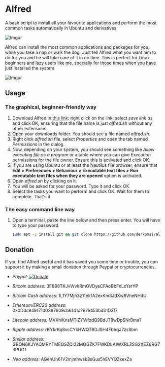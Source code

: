 # Alfred

A bash script to install all your favourite applications and perform the most
common tasks automatically in Ubuntu and derivatives.

![Imgur](https://i.imgur.com/p6zfou9.png)

Alfred can install the most common applications and packages for you, while you
take a nap or walk the dog. Just tell Alfred what you want him to do for you and
he will take care of it in no time. This is perfect for Linux beginners and lazy
users like me, specially for those times when you have just installed the system.

![Imgur](http://i.imgur.com/YMDG3B2.png)

## Usage

### The graphical, beginner-friendly way

1. Download Alfred in [this link](https://raw.githubusercontent.com/derkomai/alfred/master/alfred.sh): right click on the link, select *save link as* and click OK, ensuring that the file name is just *alfred.sh* without any other extensions.
2. Open your downloads folder. You should see a file named *alfred.sh*.
3. Right click *alfred.sh* file, select *Properties* and open the tab named *Permissions* in the dialog.
4. Now, depending on your system, you should see something like *Allow executing file as a program* or a table where you can give *Execution* permissions for the file owner. Ensure this is activated and click OK.
5. If you are using Ubuntu or at least the Nautilus file browser, ensure that **Edit > Preferences > Behaviour > Executable text files > Run executable text files when they are opened** option is activated.
6. Open *alfred.sh* by clicking on it.
7. You will be asked for your password. Type it and click OK.
8. Select the tasks you want to perform and click OK. Wait for them to complete. That's it.

### The easy command line way

1. Open a terminal, paste the line below and then press enter. You will have to type your password.
    ```bash
    sudo apt -y install git && git clone https://github.com/derkomai/alfred && sudo ./alfred/alfred.sh

    ```

## Donation

If you find Alfred useful and it has saved you some time or trouble, you can support it by making a small donation through Paypal or cryptocurrencies.

- *Paypal:* [![Donate](https://www.paypalobjects.com/en_US/i/btn/btn_donate_LG.gif)](https://www.paypal.me/dvilela)

- *Bitcoin address:* 3F888TKJvWvkRmGVDyeCFAoBbFnLoYsrYP

- *Bitcoin Cash address:* 1LfY7Mjh3z11ek1A2exKm3JdXw8VheNHdU

- *Ethereum/ERC20 address:* 0x0Ddc94917100387909cb6141c2e7e453bd31D3f7

- *Litecoin address:* MVXhiKnsMTiZYWfzdQ9BdJT8wDpSNrBme1

- *Ripple address:* rKYkrKq8vcCYkHWQT9DJSH4FbhqJ7zsSbm

- *Stellar address:* GBON6KJYAQMRYTMEOSZQI22MOGZK7FWKDLAIWXRLZSG2XEZ6RG73PUGT

- *Neo address:* AGehUh61V2mjmhwsk3sGus5hEVYQZxexZa